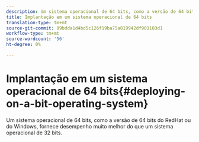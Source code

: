 ```yaml
---
description: Um sistema operacional de 64 bits, como a versão de 64 bits do RedHat ou do Windows, fornece desempenho muito melhor do que um sistema operacional de 32 bits.
title: Implantação em um sistema operacional de 64 bits
translation-type: tm+mt
source-git-commit: 89bdda1d4bd5c126f19ba75a819942df901183d1
workflow-type: tm+mt
source-wordcount: '56'
ht-degree: 0%

---
```



# Implantação em um sistema operacional de 64 bits{#deploying-on-a-bit-operating-system}

Um sistema operacional de 64 bits, como a versão de 64 bits do RedHat ou do Windows, fornece desempenho muito melhor do que um sistema operacional de 32 bits.

